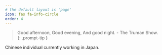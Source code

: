 ```yaml
---
# the default layout is 'page'
icon: fas fa-info-circle
order: 4
---
```


> Good afternoon, Good evening, And good night. - The Truman Show.
{: .prompt-tip }

Chinese individual currently working in Japan.